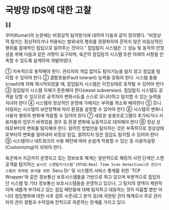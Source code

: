 # 국방망 IDS에 대한 고찰  
💼📜    
  
  
쿠머(Kumar)의 논문에는 비정상적 탐지방식에 대하여 다음과 같이 정의했다. “비정상적 탐지는 정상적이거나 허용되는 범위내의 행위를 정량화하여 흔하지 않은 비일상적인 행위를 잠재적인 침입으로 알려주는 것이다.”
침입탐지 시스템은 그 성능 및 동작의 안정성을 위해 다음과 같은 사항이 요구되며, 육군의 침입탐지 시스템 또한 아래의 사항을 만족할 수 있도록 설계하여 개발하였다.

① 지속적으로 동작해야 한다. 관리자의 개입 없이도 탐지기능을 잃지 않고 침입을 탐지할 수 있어야 한다
② 결함포용(Fault tolerant) 능력을 갖춰야 한다. 시스템 충돌(crash)에 의해 재시작되었을 때, 침입탐지 시스템은 이전상태로 동작될 수 있어야 한다 
③ 침입탐지 시스템 자체가 튼튼해야 한다(resist subversion). 침입탐지 시스템도 공격을 당할 수 있으므로 공격자의 변화시도를 스스로 모니터하고 탐지할 수 있는 능력을 지녀야 한다 
④ 시스템의 정상적인 운영에 가해지는 부하를 최소화 해야한다 
⑤ 모니터링되는 시스템의 보안정책에 따라 환경을 설정할 수 있어야 한다 
⑥ 시스템의 변화나 사용자 행위의 변화에 적응할 수 있어야 한다 
⑦ 새로운 응용프로그램이 추가되거나 사용자들의 업무가 바뀌었을 경우 등 환경 변화에 능동적으로 대처해야 한다 
⑧ 정상 상태로부터의 변화를 탐지해야 한다. 알려진 방법만을 탐지하는 것은 부족하므로 정상상태로부터의 변화를 알아내어 비정상 침입, 알려지지 않은 침입도 탐지할 수 있어야 한다 
⑨ 시스템이나 네트워크의 사용 패턴에 따라 손쉽게 적용할 수 있는 등 사용자설정(Customizing)이 쉬워야 한다.

육군에서 지금까지 운영되고 있는 정보보호 체계는 일반적으로 해킹의 사전 단계인 스캔공격을 탐지하는 `실시간 스캔탐지시스템’(RTSD:Real Time Scan Detection)과 전산시스템의 취약점 분석을 위한 `Secu Dr’ 및 시스템의 서비스 통제를 위한 `TCP Wrapper’와 같은 정보통신 보호시스템들을 기반으로 하고 있으며 부분적으로 침입차단 시스템 및 기타 정보통신 보호시스템들을 운영하고 있으나, 
그 탐지의 영역이 제한적이며 새롭게 부각되고 있는 침입 패턴들에 대해 탐지하고 대응하는 것이 미흡할 뿐만 아니라 침입행위에 대한 사후 검토 수준(로그 분석 등)에 국한된 관리 체계로서 주로 관리자의 관리 경험과 수작업에 전적으로 의존하는 한계를 가지고 있다. 
